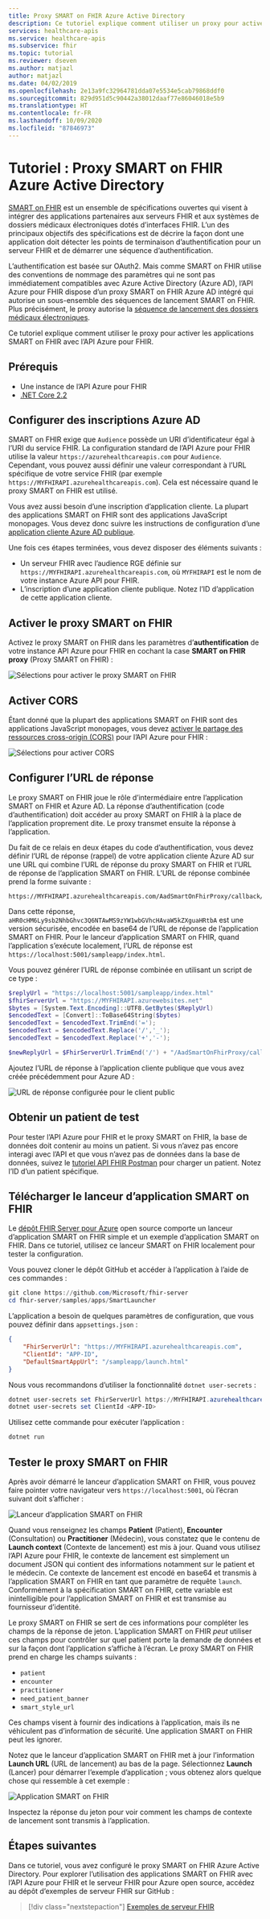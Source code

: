 ```yaml
---
title: Proxy SMART on FHIR Azure Active Directory
description: Ce tutoriel explique comment utiliser un proxy pour activer les applications SMART on FHIR avec l’API Azure pour FHIR.
services: healthcare-apis
ms.service: healthcare-apis
ms.subservice: fhir
ms.topic: tutorial
ms.reviewer: dseven
ms.author: matjazl
author: matjazl
ms.date: 04/02/2019
ms.openlocfilehash: 2e13a9fc32964781dda07e5534e5cab79868ddf0
ms.sourcegitcommit: 829d951d5c90442a38012daaf77e86046018e5b9
ms.translationtype: HT
ms.contentlocale: fr-FR
ms.lasthandoff: 10/09/2020
ms.locfileid: "87846973"
---
```

# <a name="tutorial-azure-active-directory-smart-on-fhir-proxy"></a>Tutoriel : Proxy SMART on FHIR Azure Active Directory

[SMART on FHIR](https://docs.smarthealthit.org/) est un ensemble de spécifications ouvertes qui visent à intégrer des applications partenaires aux serveurs FHIR et aux systèmes de dossiers médicaux électroniques dotés d’interfaces FHIR. L’un des principaux objectifs des spécifications est de décrire la façon dont une application doit détecter les points de terminaison d’authentification pour un serveur FHIR et de démarrer une séquence d’authentification. 

L’authentification est basée sur OAuth2. Mais comme SMART on FHIR utilise des conventions de nommage des paramètres qui ne sont pas immédiatement compatibles avec Azure Active Directory (Azure AD), l’API Azure pour FHIR dispose d’un proxy SMART on FHIR Azure AD intégré qui autorise un sous-ensemble des séquences de lancement SMART on FHIR. Plus précisément, le proxy autorise la [séquence de lancement des dossiers médicaux électroniques](https://hl7.org/fhir/smart-app-launch/#ehr-launch-sequence).

Ce tutoriel explique comment utiliser le proxy pour activer les applications SMART on FHIR avec l’API Azure pour FHIR.

## <a name="prerequisites"></a>Prérequis

- Une instance de l’API Azure pour FHIR
- [.NET Core 2.2](https://dotnet.microsoft.com/download/dotnet-core/2.2)

## <a name="configure-azure-ad-registrations"></a>Configurer des inscriptions Azure AD

SMART on FHIR exige que `Audience` possède un URI d’identificateur égal à l’URI du service FHIR. La configuration standard de l’API Azure pour FHIR utilise la valeur `https://azurehealthcareapis.com` pour `Audience`. Cependant, vous pouvez aussi définir une valeur correspondant à l’URL spécifique de votre service FHIR (par exemple `https://MYFHIRAPI.azurehealthcareapis.com`). Cela est nécessaire quand le proxy SMART on FHIR est utilisé.

Vous avez aussi besoin d’une inscription d’application cliente. La plupart des applications SMART on FHIR sont des applications JavaScript monopages. Vous devez donc suivre les instructions de configuration d’une [application cliente Azure AD publique](register-public-azure-ad-client-app.md).

Une fois ces étapes terminées, vous devez disposer des éléments suivants :

- Un serveur FHIR avec l’audience RGE définie sur `https://MYFHIRAPI.azurehealthcareapis.com`, où `MYFHIRAPI` est le nom de votre instance Azure API pour FHIR.
- L’inscription d’une application cliente publique. Notez l’ID d’application de cette application cliente.

## <a name="enable-the-smart-on-fhir-proxy"></a>Activer le proxy SMART on FHIR

Activez le proxy SMART on FHIR dans les paramètres d’**authentification** de votre instance API Azure pour FHIR en cochant la case **SMART on FHIR proxy** (Proxy SMART on FHIR) :

![Sélections pour activer le proxy SMART on FHIR](media/tutorial-smart-on-fhir/enable-smart-on-fhir-proxy.png)

## <a name="enable-cors"></a>Activer CORS

Étant donné que la plupart des applications SMART on FHIR sont des applications JavaScript monopages, vous devez [activer le partage des ressources cross-origin (CORS)](configure-cross-origin-resource-sharing.md) pour l’API Azure pour FHIR :

![Sélections pour activer CORS](media/tutorial-smart-on-fhir/enable-cors.png)

## <a name="configure-the-reply-url"></a>Configurer l’URL de réponse

Le proxy SMART on FHIR joue le rôle d’intermédiaire entre l’application SMART on FHIR et Azure AD. La réponse d’authentification (code d’authentification) doit accéder au proxy SMART on FHIR à la place de l’application proprement dite. Le proxy transmet ensuite la réponse à l’application. 

Du fait de ce relais en deux étapes du code d’authentification, vous devez définir l’URL de réponse (rappel) de votre application cliente Azure AD sur une URL qui combine l’URL de réponse du proxy SMART on FHIR et l’URL de réponse de l’application SMART on FHIR. L’URL de réponse combinée prend la forme suivante :

```http
https://MYFHIRAPI.azurehealthcareapis.com/AadSmartOnFhirProxy/callback/aHR0cHM6Ly9sb2NhbGhvc3Q6NTAwMS9zYW1wbGVhcHAvaW5kZXguaHRtbA
```

Dans cette réponse, `aHR0cHM6Ly9sb2NhbGhvc3Q6NTAwMS9zYW1wbGVhcHAvaW5kZXguaHRtbA` est une version sécurisée, encodée en base64 de l’URL de réponse de l’application SMART on FHIR. Pour le lanceur d’application SMART on FHIR, quand l’application s’exécute localement, l’URL de réponse est `https://localhost:5001/sampleapp/index.html`. 

Vous pouvez générer l’URL de réponse combinée en utilisant un script de ce type :

```PowerShell
$replyUrl = "https://localhost:5001/sampleapp/index.html"
$fhirServerUrl = "https://MYFHIRAPI.azurewebsites.net"
$bytes = [System.Text.Encoding]::UTF8.GetBytes($ReplyUrl)
$encodedText = [Convert]::ToBase64String($bytes)
$encodedText = $encodedText.TrimEnd('=');
$encodedText = $encodedText.Replace('/','_');
$encodedText = $encodedText.Replace('+','-');

$newReplyUrl = $FhirServerUrl.TrimEnd('/') + "/AadSmartOnFhirProxy/callback/" + $encodedText
```

Ajoutez l’URL de réponse à l’application cliente publique que vous avez créée précédemment pour Azure AD :

![URL de réponse configurée pour le client public](media/tutorial-smart-on-fhir/configure-reply-url.png)

## <a name="get-a-test-patient"></a>Obtenir un patient de test

Pour tester l’API Azure pour FHIR et le proxy SMART on FHIR, la base de données doit contenir au moins un patient. Si vous n’avez pas encore interagi avec l’API et que vous n’avez pas de données dans la base de données, suivez le [tutoriel API FHIR Postman](access-fhir-postman-tutorial.md) pour charger un patient. Notez l’ID d’un patient spécifique.

## <a name="download-the-smart-on-fhir-app-launcher"></a>Télécharger le lanceur d’application SMART on FHIR

Le [dépôt FHIR Server pour Azure](https://github.com/Microsoft/fhir-server) open source comporte un lanceur d’application SMART on FHIR simple et un exemple d’application SMART on FHIR. Dans ce tutoriel, utilisez ce lanceur SMART on FHIR localement pour tester la configuration.

Vous pouvez cloner le dépôt GitHub et accéder à l’application à l’aide de ces commandes :

```PowerShell
git clone https://github.com/Microsoft/fhir-server
cd fhir-server/samples/apps/SmartLauncher
```

L’application a besoin de quelques paramètres de configuration, que vous pouvez définir dans `appsettings.json` :

```json
{
    "FhirServerUrl": "https://MYFHIRAPI.azurehealthcareapis.com",
    "ClientId": "APP-ID",
    "DefaultSmartAppUrl": "/sampleapp/launch.html"
}
```

Nous vous recommandons d’utiliser la fonctionnalité `dotnet user-secrets` :

```PowerShell
dotnet user-secrets set FhirServerUrl https://MYFHIRAPI.azurehealthcareapis.com
dotnet user-secrets set ClientId <APP-ID>
```

Utilisez cette commande pour exécuter l’application :

```PowerShell
dotnet run
```

## <a name="test-the-smart-on-fhir-proxy"></a>Tester le proxy SMART on FHIR

Après avoir démarré le lanceur d’application SMART on FHIR, vous pouvez faire pointer votre navigateur vers `https://localhost:5001`, où l’écran suivant doit s’afficher :

![Lanceur d’application SMART on FHIR](media/tutorial-smart-on-fhir/smart-on-fhir-app-launcher.png)

Quand vous renseignez les champs **Patient** (Patient), **Encounter** (Consultation) ou **Practitioner** (Médecin), vous constatez que le contenu de **Launch context** (Contexte de lancement) est mis à jour. Quand vous utilisez l’API Azure pour FHIR, le contexte de lancement est simplement un document JSON qui contient des informations notamment sur le patient et le médecin. Ce contexte de lancement est encodé en base64 et transmis à l’application SMART on FHIR en tant que paramètre de requête `launch`. Conformément à la spécification SMART on FHIR, cette variable est inintelligible pour l’application SMART on FHIR et est transmise au fournisseur d’identité. 

Le proxy SMART on FHIR se sert de ces informations pour compléter les champs de la réponse de jeton. L’application SMART on FHIR *peut* utiliser ces champs pour contrôler sur quel patient porte la demande de données et sur la façon dont l’application s’affiche à l’écran. Le proxy SMART on FHIR prend en charge les champs suivants :

* `patient`
* `encounter`
* `practitioner`
* `need_patient_banner`
* `smart_style_url`

Ces champs visent à fournir des indications à l’application, mais ils ne véhiculent pas d’information de sécurité. Une application SMART on FHIR peut les ignorer.

Notez que le lanceur d’application SMART on FHIR met à jour l’information **Launch URL** (URL de lancement) au bas de la page. Sélectionnez **Launch** (Lancer) pour démarrer l’exemple d’application ; vous obtenez alors quelque chose qui ressemble à cet exemple :

![Application SMART on FHIR](media/tutorial-smart-on-fhir/smart-on-fhir-app.png)

Inspectez la réponse du jeton pour voir comment les champs de contexte de lancement sont transmis à l’application.

## <a name="next-steps"></a>Étapes suivantes

Dans ce tutoriel, vous avez configuré le proxy SMART on FHIR Azure Active Directory. Pour explorer l’utilisation des applications SMART on FHIR avec l’API Azure pour FHIR et le serveur FHIR pour Azure open source, accédez au dépôt d’exemples de serveur FHIR sur GitHub :

>[!div class="nextstepaction"]
>[Exemples de serveur FHIR](https://github.com/Microsoft/fhir-server-samples)
